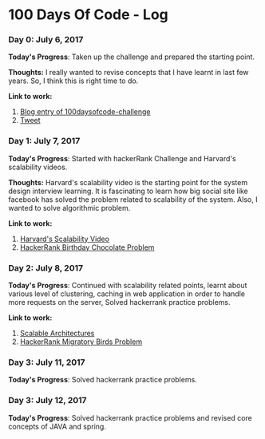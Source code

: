 # 100 Days Of Code - Log

### Day 0: July 6, 2017

**Today's Progress**: Taken up the challenge and prepared the starting point. 

**Thoughts:** I really wanted to revise concepts that I have learnt in last few years. So, I think this is right time to do.

**Link to work:** 
1. [Blog entry of 100daysofcode-challenge](https://vdharam.wordpress.com/2017/07/06/100daysofcode-challenge/)
2. [Tweet](https://twitter.com/vdharm/status/882985409390813184)

### Day 1: July 7, 2017

**Today's Progress**: Started with hackerRank Challenge and Harvard's scalability videos. 

**Thoughts:** Harvard's scalability video is the starting point for the system design interview learning. It is fascinating to learn how big social site like facebook has solved the problem related to scalability of the system.
Also, I wanted to solve algorithmic problem.

**Link to work:** 
1. [Harvard's Scalability Video](https://www.youtube.com/watch?v=-W9F__D3oY4)
2. [HackerRank Birthday Chocolate Problem](https://www.hackerrank.com/challenges/the-birthday-bar)

### Day 2: July 8, 2017

**Today's Progress**: Continued with scalability related points, learnt about various level of clustering, caching in web application in order to handle more requests on the server, Solved hackerrank practice problems. 

**Link to work:** 
1. [Scalable Architectures](http://tutorials.jenkov.com/software-architecture/scalable-architectures.html)
2. [HackerRank Migratory Birds Problem](https://www.hackerrank.com/challenges/migratory-birds)

### Day 3: July 11, 2017

**Today's Progress**: Solved hackerrank practice problems. 

### Day 3: July 12, 2017

**Today's Progress**: Solved hackerrank practice problems and revised core concepts of JAVA and spring. 

